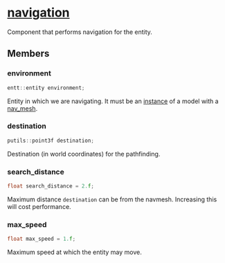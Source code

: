 # [navigation](navigation.hpp)

Component that performs navigation for the entity.

## Members

### environment

```cpp
entt::entity environment;
```
Entity in which we are navigating. It must be an [instance](../../model/data/instance.md) of a model with a [nav_mesh](nav_mesh.md).

### destination

```cpp
putils::point3f destination;
```
Destination (in world coordinates) for the pathfinding.

### search_distance

```cpp
float search_distance = 2.f;
```
Maximum distance `destination` can be from the navmesh. Increasing this will cost performance.

### max_speed

```cpp
float max_speed = 1.f;
```

Maximum speed at which the entity may move.